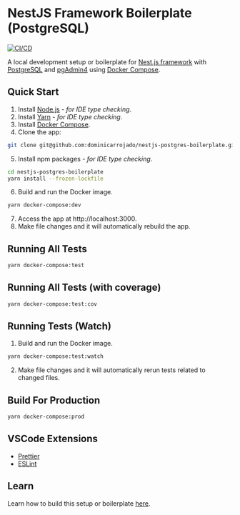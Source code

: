 # NestJS Framework Boilerplate (PostgreSQL)

[![CI/CD](https://github.com/dominicarrojado/nestjs-postgres-boilerplate/actions/workflows/ci.yml/badge.svg)](https://github.com/dominicarrojado/nestjs-postgres-boilerplate/actions/workflows/ci.yml)

A local development setup or boilerplate for [Nest.js framework](https://nestjs.com/) with [PostgreSQL](https://www.postgresql.org/) and [pgAdmin4](https://www.pgadmin.org/) using [Docker Compose](https://docs.docker.com/compose/).

## Quick Start

1. Install [Node.js](https://nodejs.org/en/download/) - _for IDE type checking_.
2. Install [Yarn](https://yarnpkg.com/lang/en/docs/install/) - _for IDE type checking_.
3. Install [Docker Compose](https://docs.docker.com/compose/install/).
4. Clone the app:

```bash
git clone git@github.com:dominicarrojado/nestjs-postgres-boilerplate.git
```

5. Install npm packages - _for IDE type checking_.

```bash
cd nestjs-postgres-boilerplate
yarn install --frozen-lockfile
```

6. Build and run the Docker image.

```bash
yarn docker-compose:dev
```

7. Access the app at http://localhost:3000.
8. Make file changes and it will automatically rebuild the app.

## Running All Tests

```bash
yarn docker-compose:test
```

## Running All Tests (with coverage)

```bash
yarn docker-compose:test:cov
```

## Running Tests (Watch)

1. Build and run the Docker image.

```bash
yarn docker-compose:test:watch
```

2. Make file changes and it will automatically rerun tests related to changed files.

## Build For Production

```bash
yarn docker-compose:prod
```

## VSCode Extensions

- [Prettier](https://marketplace.visualstudio.com/items?itemName=esbenp.prettier-vscode)
- [ESLint](https://marketplace.visualstudio.com/items?itemName=dbaeumer.vscode-eslint)

## Learn

Learn how to build this setup or boilerplate [here](https://dominicarrojado.com/posts/local-development-setup-for-nestjs-projects-with-postgresql/).
